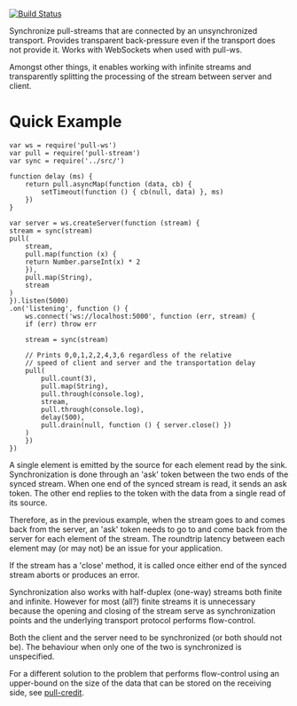 [![Build Status](https://travis-ci.org/elavoie/pull-sync.svg?branch=master)](https://travis-ci.org/elavoie/pull-sync)

Synchronize pull-streams that are connected by an unsynchronized transport. Provides transparent back-pressure even if the transport does not provide it. Works with WebSockets when used with pull-ws.

Amongst other things, it enables working with infinite streams and transparently splitting the processing of the stream between server and client.

# Quick Example
    
    var ws = require('pull-ws')
    var pull = require('pull-stream')
    var sync = require('../src/')

    function delay (ms) {
        return pull.asyncMap(function (data, cb) {
            setTimeout(function () { cb(null, data) }, ms)
        })
    }

    var server = ws.createServer(function (stream) {
    stream = sync(stream)
    pull(
        stream,
        pull.map(function (x) {
        return Number.parseInt(x) * 2
        }),
        pull.map(String),
        stream
    )
    }).listen(5000)
    .on('listening', function () {
        ws.connect('ws://localhost:5000', function (err, stream) {
        if (err) throw err

        stream = sync(stream)

        // Prints 0,0,1,2,2,4,3,6 regardless of the relative
        // speed of client and server and the transportation delay
        pull(
            pull.count(3),
            pull.map(String),
            pull.through(console.log),
            stream,
            pull.through(console.log),
            delay(500),
            pull.drain(null, function () { server.close() })
        )
        })
    })

A single element is emitted by the source for each element read by the sink.
Synchronization is done through an 'ask' token between the two ends of the
synced stream. When one end of the synced stream is read, it sends an ask
token.  The other end replies to the token with the data from a single read of
its source.

Therefore, as in the previous example, when the stream goes to and comes back
from the server, an 'ask' token needs to go to and come back from the server
for each element of the stream. The roundtrip latency between each element may
(or may not) be an issue for your application.

If the stream has a 'close' method, it is called once either end of the synced
stream aborts or produces an error.

Synchronization also works with half-duplex (one-way) streams both finite and
infinite.  However for most (all?) finite streams it is unnecessary because the
opening and closing of the stream serve as synchronization points and the
underlying transport protocol performs flow-control.

Both the client and the server need to be synchronized (or both should
not be). The behaviour when only one of the two is synchronized is unspecified.

For a different solution to the problem that performs flow-control using an
upper-bound on the size of the data that can be stored on the receiving side,
see [pull-credit](https://github.com/dominictarr/pull-credit).
